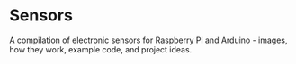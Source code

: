 # Sensors
A compilation of electronic sensors for Raspberry Pi and Arduino - images, how they work, example code, and project ideas.

